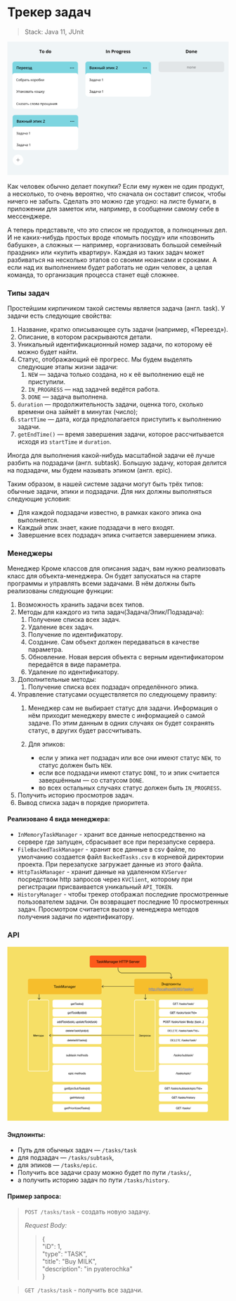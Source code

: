 # Трекер задач
> Stack: Java 11, JUnit
> 
![The Concept](img/concept.png)

Как человек обычно делает покупки? Если ему нужен не один продукт, а несколько, то очень вероятно, что сначала он составит список, чтобы ничего не забыть. Сделать это можно где угодно: на листе бумаги, в приложении для заметок или, например, в сообщении самому себе в мессенджере.

А теперь представьте, что это список не продуктов, а полноценных дел. И не каких-нибудь простых вроде «помыть посуду» или «позвонить бабушке», а сложных — например, «организовать большой семейный праздник» или «купить квартиру». Каждая из таких задач может разбиваться на несколько этапов со своими нюансами и сроками. А если над их выполнением будет работать не один человек, а целая команда, то организация процесса станет ещё сложнее.

### Типы задач
Простейшим кирпичиком такой системы является задача (англ. task). У задачи есть следующие свойства:
1. Название, кратко описывающее суть задачи (например, «Переезд»).
2. Описание, в котором раскрываются детали.
3. Уникальный идентификационный номер задачи, по которому её можно будет найти.
4. Статус, отображающий её прогресс. Мы будем выделять следующие этапы жизни задачи:
   1. `NEW` — задача только создана, но к её выполнению ещё не приступили.
   2. `IN_PROGRESS` — над задачей ведётся работа.
   3. `DONE` — задача выполнена.
5. `duration` — продолжительность задачи, оценка того, сколько времени она займёт в минутах (число); 
6. `startTime` — дата, когда предполагается приступить к выполнению задачи. 
7. `getEndTime()` — время завершения задачи, которое рассчитывается исходя из `startTime` и `duration`.
   
Иногда для выполнения какой-нибудь масштабной задачи её лучше разбить на подзадачи (англ. subtask). Большую задачу, которая делится на подзадачи, мы будем называть эпиком (англ. epic).

Таким образом, в нашей системе задачи могут быть трёх типов: обычные задачи, эпики и подзадачи. Для них должны выполняться следующие условия:
- Для каждой подзадачи известно, в рамках какого эпика она выполняется.
- Каждый эпик знает, какие подзадачи в него входят.
- Завершение всех подзадач эпика считается завершением эпика.

### Менеджеры
Менеджер
Кроме классов для описания задач, вам нужно реализовать класс для объекта-менеджера. Он будет запускаться на старте программы и управлять всеми задачами. В нём должны быть реализованы следующие функции:
1. Возможность хранить задачи всех типов.
2. Методы для каждого из типа задач(Задача/Эпик/Подзадача):
   1. Получение списка всех задач.
   2. Удаление всех задач.
   3. Получение по идентификатору.
   4. Создание. Сам объект должен передаваться в качестве параметра.
   5. Обновление. Новая версия объекта с верным идентификатором передаётся в виде параметра.
   6. Удаление по идентификатору.
3. Дополнительные методы:
   1. Получение списка всех подзадач определённого эпика.
4. Управление статусами осуществляется по следующему правилу:
   1. Менеджер сам не выбирает статус для задачи. Информация о нём приходит менеджеру вместе с информацией о самой задаче. По этим данным в одних случаях он будет сохранять статус, в других будет рассчитывать.

   2. Для эпиков:

      - если у эпика нет подзадач или все они имеют статус `NEW`, то статус должен быть `NEW`.
      - если все подзадачи имеют статус `DONE`, то и эпик считается завершённым — со статусом `DONE`.
      - во всех остальных случаях статус должен быть `IN_PROGRESS`.
5. Получить историю просмотров задач.
6. Вывод списка задач в порядке приоритета.

#### Реализовано 4 вида менеджера:
- `InMemoryTaskManager` - хранит все данные непосредственно на сервере где запущен, сбрасывает все при перезапуске сервера.
- `FileBackedTaskManager` - хранит все данные в csv файле, по умолчанию создается файл `BackedTasks.csv` в корневой директории проекта. При перезапуске загружает данные из этого файла.
- `HttpTaskManager` - хранит данные на удаленном `KVServer` посредством http запросов через `KVClient`, которому при регистрации присваивается уникальный `API_TOKEN`.
- `HistoryManager` - чтобы трекер отображал последние просмотренные пользователем задачи. Он возвращает последние 10 просмотренных задач. Просмотром считается вызов у менеджера методов получения задачи по идентификатору.

### API
![api-diagram](img/api.png)

#### Эндпоинты:
- Путь для обычных задач — `/tasks/task`
- для подзадач — `/tasks/subtask`,
- для эпиков — `/tasks/epic`. 
- Получить все задачи сразу можно будет по пути `/tasks/`, 
- а получить историю задач по пути `/tasks/history`. 

#### Пример запроса:
>`POST /tasks/task` - создать новую задачу.<br>
>
>_Request Body:_
>>  {<br>
>  "iD": 1,<br>
>  "type": "TASK",<br>
>  "title": "Buy MILK",<br>
>  "description": "in pyaterochka"<br>
>  }

>`GET /tasks/task` - получить все задачи.